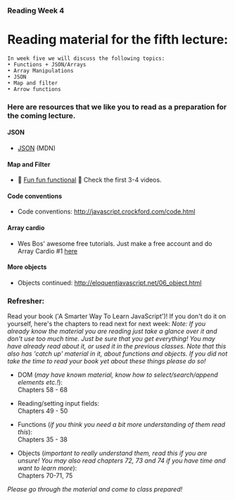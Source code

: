 ### Reading Week 4

# Reading material for the fifth lecture:

```
In week five we will discuss the following topics:
• Functions + JSON/Arrays
• Array Manipulations
• JSON
• Map and filter
• Arrow functions
```

### Here are resources that we like you to read as a preparation for the coming lecture. 

#### JSON
- [JSON](https://developer.mozilla.org/en-US/docs/Web/JavaScript/Reference/Global_Objects/JSON) (MDN)

#### Map and Filter
- :dizzy: [Fun fun functional](https://www.youtube.com/playlist?list=PL0zVEGEvSaeEd9hlmCXrk5yUyqUag-n84) :dizzy: Check the first 3-4 videos.

#### Code conventions
- Code conventions: http://javascript.crockford.com/code.html

#### Array cardio
- Wes Bos' awesome free tutorials. Just make a free account and do Array Cardio #1 [here](https://javascript30.com/)

#### More objects
- Objects continued: http://eloquentjavascript.net/06_object.html


### Refresher:
Read your book ('A Smarter Way To Learn JavaScript')! If you don't do it on yourself, here's the chapters to read next for next week:
*Note: If you already know the material you are reading just take a glance over it and don't use too much time. Just be sure that you get everything! You may have already read about it, or used it  in the previous classes. Note that this also has 'catch up' material in it, about functions and objects. If you did not take the time to read your book yet about these things please do so!*

* DOM (*may have known material, know how to select/search/append elements etc.!*):</br>
Chapters 58 - 68

* Reading/setting input fields:</br>
Chapters 49 - 50

* Functions (*if you think you need a bit more understanding of them read this*):</br>
Chapters 35 - 38

* Objects (*important to really understand them, read this if you are unsure! You may also read chapters 72, 73 and 74 if you have time and want to learn more*):</br>
Chapters 70-71, 75

_Please go through the material and come to class prepared!_

